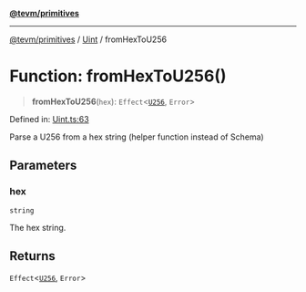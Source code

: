 [**@tevm/primitives**](../../../README.md)

***

[@tevm/primitives](../../../globals.md) / [Uint](../README.md) / fromHexToU256

# Function: fromHexToU256()

> **fromHexToU256**(`hex`): `Effect`\<[`U256`](../type-aliases/U256.md), `Error`\>

Defined in: [Uint.ts:63](https://github.com/evmts/tevm-monorepo/blob/main/packages/primitives/src/Uint.ts#L63)

Parse a U256 from a hex string (helper function instead of Schema)

## Parameters

### hex

`string`

The hex string.

## Returns

`Effect`\<[`U256`](../type-aliases/U256.md), `Error`\>
